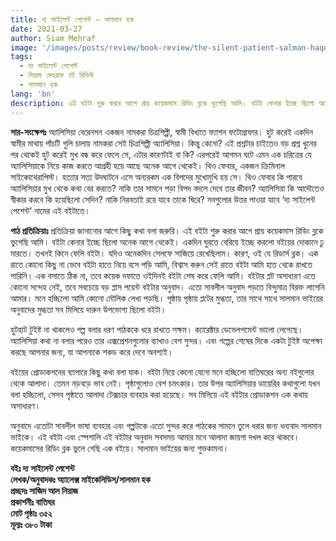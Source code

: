 ```yaml
---
title: দ্য সাইলেন্ট পেশেন্ট – সালমান হক
date: 2021-03-27
author: Siam Mehraf
image: '/images/posts/review/book-review/the-silent-patient-salman-haque.jpg'
tags:
  - দ্য সাইলেন্ট পেশেন্ট
  - সিয়াম মেহরাফ বই রিভিউ
  - সালমান হক
lang: 'bn'
description: এই বইটা শুরু করার আগে প্রায় কয়েকমাস রিডিং ব্লকে ভুগেছি আমি। বইটা কেনার ইচ্ছে ছিলো অনেক আগে থেকেই...
---
```


**সার-সংক্ষেপঃ** অ্যালিসিয়া বেরেনসন একজন নামকরা চিত্রশিল্পী, স্বামী বিখ্যাত ফ্যাশন ফটোগ্রাফার। হুট করেই একদিন স্বামীর মাথায় পাঁচটি গুলি চালায় নামকরা সেই চিত্রশিল্পী অ্যালিসিয়া। কিন্তু কেনো? এই প্রশ্নটার চাইতেও বড় প্রশ্ন খুনের পর থেকেই হুট করেই মুখ বন্ধ করে ফেলে সে, এটার কারণটাই বা কি? এরপরেই আগমন ঘটে এমন এক চরিত্রের যে অ্যালিসিয়াকে নিয়ে কাজ করতে আগ্রহী হয়ে আছে অনেক আগে থেকেই। থিও ফেবার, একজন ক্রিমিনাল সাইকোথেরাপিস্ট। হত্যার সত্য উদঘাটনে এসে অন্যরকম এক বিপদের মুখোমুখি হয় সে। থিও ফেবার কি পারবে অ্যালিসিয়ার মুখ থেকে কথা বের করতে? নাকি তার সামনে পড়া বিপদ বদলে দেবে তার জীবন? অ্যালিসিয়া কি আদৌতেও স্বীকার করবে কি হয়েছিলো সেদিন? নাকি নিরবতাই রয়ে যাবে তাকে ঘিরে? সবগুলোর উত্তর পাওয়া যাবে ‘দ্য সাইলেন্ট পেশেন্ট’ নামের এই বইটাতে।

**পাঠ প্রতিক্রিয়াঃ** প্রতিক্রিয়া জানানোর আগে কিছু কথা বলা জরুরি। এই বইটা শুরু করার আগে প্রায় কয়েকমাস রিডিং ব্লকে ভুগেছি আমি। বইটা কেনার ইচ্ছে ছিলো অনেক আগে থেকেই। একদিন ঘুরতে বেরিয়ে ইচ্ছে করলো বইয়ের দোকানে ঢু মারতে। তখনই কিনে ফেলি বইটা। যদিও অনেকদিন সেলফে সাজিয়ে রেখেছিলাম। কারণ, ওই যে রিডার্স ব্লক। এক রাতে কোনো কিছু না ভেবে বইটা হাতে নিয়ে বসে পড়ি আমি, বিশ্বাস করুন সেই রাতে বইটা আমি হাত থেকে রাখতে পারিনি। এক বসাতে ঠিক না, তবে কয়েক দফাতে ওইদিনই বইটা শেষ করে ফেলি আমি। বইটার প্লট অসাধারণ এতে কোনো সন্দেহ নেই, তবে সবচেয়ে বড় প্লাস পয়েন্ট বইটার অনুবাদ। এতো সাবলীল অনুবাদ পড়তে বিন্দুমাত্র বিরক্ত লাগেনি আমার। মনে হচ্ছিলো আমি কোনো মৌলিক লেখা পড়ছি। পৃষ্ঠায় পৃষ্ঠায় প্লটের মুগ্ধতা, তার সাথে সাথে সালমান ভাইয়ের অনুবাদের মুগ্ধতা সব মিলিয়ে দারুন উপভোগ্য ছিলো বইটা।

হুটহাট টুইষ্ট না থাকলেও গল্প বলার ধরণ পাঠককে ধরে রাখতে সক্ষম। ক্যারেক্টার ডেভেলপমেন্ট ভালো লেগেছে। অ্যালিসিয়া কথা না বলার পরেও তার এক্সপ্রেশনগুলোর ব্যাখাও বেশ সুন্দর। এবং গল্পের শেষের দিকে একটা টুইষ্ট অপেক্ষা করছে আপনার জন্য, যা আপনাকে শকড করে দেবে অবশ্যই।

বইয়ের প্রোডাকশনের ব্যাপারে কিছু কথা বলা যাক। বইটা নিয়ে কেনো যেনো মনে হচ্ছিলো বাতিঘরের অন্য বইগুলোর থেকে আলাদা। তেমন নড়বড়ে ভাব নেই। পৃষ্ঠাগুলোও বেশ চমৎকার। তার উপর অ্যালিসিয়ার ডায়েরির কথাগুলো যখন বলা হচ্ছিলো, সেসব পৃষ্ঠাতে আলাদা টেক্সচার ব্যবহার করা হয়েছে। সব মিলিয়ে এই বইটার প্রোডাকশন এক কথায় অসাধারণ।

অনুবাদে এতোটা সাবলীল ভাষা ব্যবহার এবং গল্পটাকে এতো সুন্দর করে পাঠকের সামনে তুলে ধরার জন্য ধন্যবাদ সালমান ভাইকে। এই বইটা এবং স্পেশালি এই বইটার অনুবাদ সবসময় আমার মনে আলাদা জায়গা দখল করে থাকবে। কয়েকমাসের রিডিং ব্লক ভুলে গেছি এক বইয়ে। সালমান ভাইয়ের জন্য শুভকামনা।

**বইঃ দ্য সাইলেন্ট পেশেন্ট**  
**লেখক/অনুবাদকঃ অ্যালেক্স মাইকেলিডিস/সালমান হক**  
**প্রচ্ছদঃ সাজিদ আল নিয়াজ**  
**প্রকাশনীঃ বাতিঘর**  
**মোট পৃষ্ঠাঃ ৩৫২**  
**মূল্যঃ ৩৮০ টাকা**
